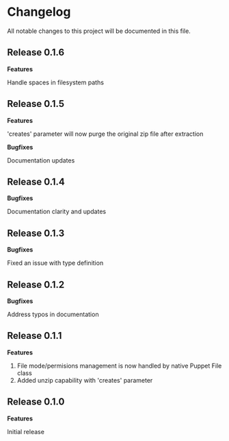 # Changelog

All notable changes to this project will be documented in this file.

## Release 0.1.6

**Features**

Handle spaces in filesystem paths

## Release 0.1.5

**Features**

'creates' parameter will now purge the original zip file after extraction

**Bugfixes**

Documentation updates

## Release 0.1.4

**Bugfixes**

Documentation clarity and updates

## Release 0.1.3

**Bugfixes**

Fixed an issue with type definition

## Release 0.1.2

**Bugfixes**

Address typos in documentation

## Release 0.1.1

**Features**
1. File mode/permisions management is now handled by native Puppet File class
1. Added unzip capability with 'creates' parameter

## Release 0.1.0

**Features**

Initial release
